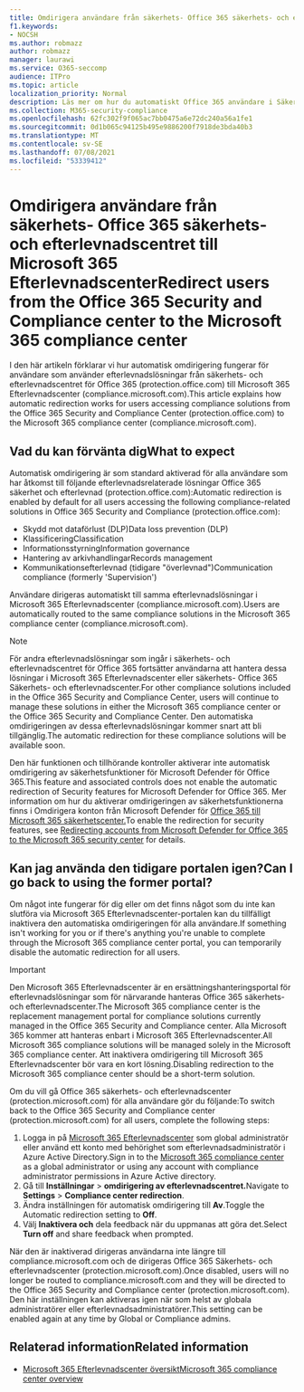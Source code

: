 ```yaml
---
title: Omdirigera användare från säkerhets- Office 365 säkerhets- och efterlevnadscentret till Microsoft 365 Efterlevnadscenter
f1.keywords:
- NOCSH
ms.author: robmazz
author: robmazz
manager: laurawi
ms.service: O365-seccomp
audience: ITPro
ms.topic: article
localization_priority: Normal
description: Läs mer om hur du automatiskt Office 365 användare i Säkerhets- och efterlevnadscenter till Microsoft 365 Efterlevnadscenter..
ms.collection: M365-security-compliance
ms.openlocfilehash: 62fc302f9f065ac7bb0475a6e72dc240a56a1fe1
ms.sourcegitcommit: 0d1b065c94125b495e9886200f7918de3bda40b3
ms.translationtype: MT
ms.contentlocale: sv-SE
ms.lasthandoff: 07/08/2021
ms.locfileid: "53339412"
---
```

# <a name="redirect-users-from-the-office-365-security-and-compliance-center-to-the-microsoft-365-compliance-center"></a><span data-ttu-id="c9686-103">Omdirigera användare från säkerhets- Office 365 säkerhets- och efterlevnadscentret till Microsoft 365 Efterlevnadscenter</span><span class="sxs-lookup"><span data-stu-id="c9686-103">Redirect users from the Office 365 Security and Compliance center to the Microsoft 365 compliance center</span></span>

<span data-ttu-id="c9686-104">I den här artikeln förklarar vi hur automatisk omdirigering fungerar för användare som använder efterlevnadslösningar från säkerhets- och efterlevnadscentret för Office 365 (protection.office.com) till Microsoft 365 Efterlevnadscenter (compliance.microsoft.com).</span><span class="sxs-lookup"><span data-stu-id="c9686-104">This article explains how automatic redirection works for users accessing compliance solutions from the Office 365 Security and Compliance Center (protection.office.com) to the Microsoft 365 compliance center (compliance.microsoft.com).</span></span>

## <a name="what-to-expect"></a><span data-ttu-id="c9686-105">Vad du kan förvänta dig</span><span class="sxs-lookup"><span data-stu-id="c9686-105">What to expect</span></span>

<span data-ttu-id="c9686-106">Automatisk omdirigering är som standard aktiverad för alla användare som har åtkomst till följande efterlevnadsrelaterade lösningar Office 365 säkerhet och efterlevnad (protection.office.com):</span><span class="sxs-lookup"><span data-stu-id="c9686-106">Automatic redirection is enabled by default for all users accessing the following compliance-related solutions in Office 365 Security and Compliance (protection.office.com):</span></span>

- <span data-ttu-id="c9686-107">Skydd mot dataförlust (DLP)</span><span class="sxs-lookup"><span data-stu-id="c9686-107">Data loss prevention (DLP)</span></span>
- <span data-ttu-id="c9686-108">Klassificering</span><span class="sxs-lookup"><span data-stu-id="c9686-108">Classification</span></span>
- <span data-ttu-id="c9686-109">Informationsstyrning</span><span class="sxs-lookup"><span data-stu-id="c9686-109">Information governance</span></span>
- <span data-ttu-id="c9686-110">Hantering av arkivhandlingar</span><span class="sxs-lookup"><span data-stu-id="c9686-110">Records management</span></span>
- <span data-ttu-id="c9686-111">Kommunikationsefterlevnad (tidigare "överlevnad")</span><span class="sxs-lookup"><span data-stu-id="c9686-111">Communication compliance (formerly 'Supervision')</span></span>

<span data-ttu-id="c9686-112">Användare dirigeras automatiskt till samma efterlevnadslösningar i Microsoft 365 Efterlevnadscenter (compliance.microsoft.com).</span><span class="sxs-lookup"><span data-stu-id="c9686-112">Users are automatically routed to the same compliance solutions in the Microsoft 365 compliance center (compliance.microsoft.com).</span></span>

> [!NOTE]
> <span data-ttu-id="c9686-113">För andra efterlevnadslösningar som ingår i säkerhets- och efterlevnadscentret för Office 365 fortsätter användarna att hantera dessa lösningar i Microsoft 365 Efterlevnadscenter eller säkerhets- Office 365 Säkerhets- och efterlevnadscenter.</span><span class="sxs-lookup"><span data-stu-id="c9686-113">For other compliance solutions included in the Office 365 Security and Compliance Center, users will continue to manage these solutions in either the Microsoft 365 compliance center or the Office 365 Security and Compliance Center.</span></span> <span data-ttu-id="c9686-114">Den automatiska omdirigeringen av dessa efterlevnadslösningar kommer snart att bli tillgänglig.</span><span class="sxs-lookup"><span data-stu-id="c9686-114">The automatic redirection for these compliance solutions will be available soon.</span></span>

<span data-ttu-id="c9686-115">Den här funktionen och tillhörande kontroller aktiverar inte automatisk omdirigering av säkerhetsfunktioner för Microsoft Defender för Office 365.</span><span class="sxs-lookup"><span data-stu-id="c9686-115">This feature and associated controls does not enable the automatic redirection of Security features for Microsoft Defender for Office 365.</span></span> <span data-ttu-id="c9686-116">Mer information om hur du aktiverar omdirigeringen av säkerhetsfunktionerna finns i Omdirigera konton från Microsoft Defender för [Office 365 till Microsoft 365 säkerhetscenter.](/microsoft-365/security/defender/microsoft-365-security-mdo-redirection)</span><span class="sxs-lookup"><span data-stu-id="c9686-116">To enable the redirection for security features, see [Redirecting accounts from Microsoft Defender for Office 365 to the Microsoft 365 security center](/microsoft-365/security/defender/microsoft-365-security-mdo-redirection) for details.</span></span>

## <a name="can-i-go-back-to-using-the-former-portal"></a><span data-ttu-id="c9686-117">Kan jag använda den tidigare portalen igen?</span><span class="sxs-lookup"><span data-stu-id="c9686-117">Can I go back to using the former portal?</span></span>

<span data-ttu-id="c9686-118">Om något inte fungerar för dig eller om det finns något som du inte kan slutföra via Microsoft 365 Efterlevnadscenter-portalen kan du tillfälligt inaktivera den automatiska omdirigeringen för alla användare.</span><span class="sxs-lookup"><span data-stu-id="c9686-118">If something isn't working for you or if there's anything you're unable to complete through the Microsoft 365 compliance center portal, you can temporarily disable the automatic redirection for all users.</span></span>

> [!IMPORTANT]
> <span data-ttu-id="c9686-119">Den Microsoft 365 Efterlevnadscenter är en ersättningshanteringsportal för efterlevnadslösningar som för närvarande hanteras Office 365 säkerhets- och efterlevnadscenter.</span><span class="sxs-lookup"><span data-stu-id="c9686-119">The Microsoft 365 compliance center is the replacement management portal for compliance solutions currently managed in the Office 365 Security and Compliance center.</span></span> <span data-ttu-id="c9686-120">Alla Microsoft 365 kommer att hanteras enbart i Microsoft 365 Efterlevnadscenter.</span><span class="sxs-lookup"><span data-stu-id="c9686-120">All Microsoft 365 compliance solutions will be managed solely in the Microsoft 365 compliance center.</span></span> <span data-ttu-id="c9686-121">Att inaktivera omdirigering till Microsoft 365 Efterlevnadscenter bör vara en kort lösning.</span><span class="sxs-lookup"><span data-stu-id="c9686-121">Disabling redirection to the Microsoft 365 compliance center should be a short-term solution.</span></span>

<span data-ttu-id="c9686-122">Om du vill gå Office 365 säkerhets- och efterlevnadscenter (protection.microsoft.com) för alla användare gör du följande:</span><span class="sxs-lookup"><span data-stu-id="c9686-122">To switch back to the Office 365 Security and Compliance center (protection.microsoft.com) for all users, complete the following steps:</span></span>

1. <span data-ttu-id="c9686-123">Logga in på [Microsoft 365 Efterlevnadscenter](https://compliance.microsoft.com) som global administratör eller använd ett konto med behörighet som efterlevnadsadministratör i Azure Active Directory.</span><span class="sxs-lookup"><span data-stu-id="c9686-123">Sign in to the [Microsoft 365 compliance center](https://compliance.microsoft.com) as a global administrator or using any account with compliance administrator permissions in Azure Active directory.</span></span>
2. <span data-ttu-id="c9686-124">Gå till **Inställningar**  >  **omdirigering av efterlevnadscentret.**</span><span class="sxs-lookup"><span data-stu-id="c9686-124">Navigate to **Settings** > **Compliance center redirection**.</span></span>
3. <span data-ttu-id="c9686-125">Ändra inställningen för automatisk omdirigering till **Av**.</span><span class="sxs-lookup"><span data-stu-id="c9686-125">Toggle the Automatic redirection setting to **Off**.</span></span>
4. <span data-ttu-id="c9686-126">Välj **Inaktivera och** dela feedback när du uppmanas att göra det.</span><span class="sxs-lookup"><span data-stu-id="c9686-126">Select **Turn off** and share feedback when prompted.</span></span>

<span data-ttu-id="c9686-127">När den är inaktiverad dirigeras användarna inte längre till compliance.microsoft.com och de dirigeras Office 365 Säkerhets- och efterlevnadscenter (protection.microsoft.com).</span><span class="sxs-lookup"><span data-stu-id="c9686-127">Once disabled, users will no longer be routed to compliance.microsoft.com and they will be directed to the Office 365 Security and Compliance center (protection.microsoft.com).</span></span> <span data-ttu-id="c9686-128">Den här inställningen kan aktiveras igen när som helst av globala administratörer eller efterlevnadsadministratörer.</span><span class="sxs-lookup"><span data-stu-id="c9686-128">This setting can be enabled again at any time by Global or Compliance admins.</span></span>

## <a name="related-information"></a><span data-ttu-id="c9686-129">Relaterad information</span><span class="sxs-lookup"><span data-stu-id="c9686-129">Related information</span></span>

- [<span data-ttu-id="c9686-130">Microsoft 365 Efterlevnadscenter översikt</span><span class="sxs-lookup"><span data-stu-id="c9686-130">Microsoft 365 compliance center overview</span></span>](/microsoft-365/compliance/microsoft-365-compliance-center)

